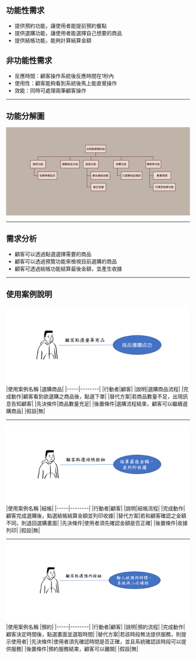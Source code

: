 ## 功能性需求
* 提供預約功能，讓使用者能提前預約餐點
* 提供選購功能，讓使用者能選擇自己想要的商品
* 提供結帳功能，能夠計算結算金額
## 非功能性需求
* 反應時間：顧客操作系統後反應時間在1秒內
* 使用性：顧客能夠看到系統後馬上能直覺操作
* 效能：同時可處理兩筆顧客操作
***
## 功能分解圖
![image](https://github.com/C109118222/group08/blob/main/chart.jpg)
***
## 需求分析
* 顧客可以透過點選選擇需要的商品
* 顧客可以透過預覽功能來檢視目前選購的商品
* 顧客可透過結帳功能結算最後金額，並產生收據
***
## 使用案例說明
![image](https://github.com/C109118222/group08/blob/main/image1.png)
|使用案例名稱 |選購商品|
|-----|--------|
|行動者|顧客|
|說明|選購商品流程|
|完成動作|顧客看到欲選購之商品後，點選下單|
|替代方案|若商品數量不足，出現訊息告知顧客|
|先決條件|商品數量充足|
|後置條件|選購流程結束，顧客可以繼續選購商品|
|假設|無|
***
![image](https://github.com/C109118222/group08/blob/main/image2.png)
|使用案例名稱 |結帳|
|-----|--------|
|行動者|顧客|
|說明|結帳流程|
|完成動作|顧客完成選購後，點選結帳結算金額並列印收據|
|替代方案|若和顧客確認之金額不同，則退回選購畫面|
|先決條件|使用者須先確認金額是否正確|
|後置條件|收據列印|
|假設|無|
***
![image](https://github.com/C109118222/group08/blob/main/image3.png)
|使用案例名稱 |預約|
|-----|--------|
|行動者|顧客|
|說明|預約流程|
|完成動作|顧客決定時間後，點選畫面並選取時間|
|替代方案|若該時段無法提供服務，則提示使用者|
|先決條件|使用者須先確認時間是否正確，並且系統確認該時段可以提供服務|
|後置條件|預約服務結束，顧客可以離開|
|假設|無|
